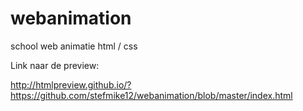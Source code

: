 # webanimation
school web animatie html / css

Link naar de preview: 

http://htmlpreview.github.io/?https://github.com/stefmike12/webanimation/blob/master/index.html

